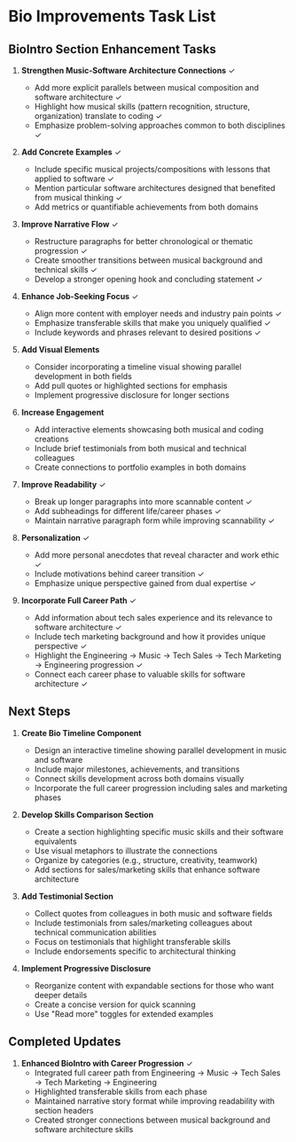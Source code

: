 # Bio Improvements Task List

## BioIntro Section Enhancement Tasks

1. **Strengthen Music-Software Architecture Connections** ✓
   - Add more explicit parallels between musical composition and software architecture ✓
   - Highlight how musical skills (pattern recognition, structure, organization) translate to coding ✓
   - Emphasize problem-solving approaches common to both disciplines ✓

2. **Add Concrete Examples** ✓
   - Include specific musical projects/compositions with lessons that applied to software ✓
   - Mention particular software architectures designed that benefited from musical thinking ✓
   - Add metrics or quantifiable achievements from both domains

3. **Improve Narrative Flow** ✓
   - Restructure paragraphs for better chronological or thematic progression ✓
   - Create smoother transitions between musical background and technical skills ✓
   - Develop a stronger opening hook and concluding statement ✓

4. **Enhance Job-Seeking Focus** ✓
   - Align more content with employer needs and industry pain points ✓
   - Emphasize transferable skills that make you uniquely qualified ✓
   - Include keywords and phrases relevant to desired positions ✓

5. **Add Visual Elements**
   - Consider incorporating a timeline visual showing parallel development in both fields
   - Add pull quotes or highlighted sections for emphasis
   - Implement progressive disclosure for longer sections

6. **Increase Engagement**
   - Add interactive elements showcasing both musical and coding creations
   - Include brief testimonials from both musical and technical colleagues
   - Create connections to portfolio examples in both domains

7. **Improve Readability** ✓
   - Break up longer paragraphs into more scannable content ✓
   - Add subheadings for different life/career phases ✓
   - Maintain narrative paragraph form while improving scannability ✓

8. **Personalization** ✓
   - Add more personal anecdotes that reveal character and work ethic ✓
   - Include motivations behind career transition ✓
   - Emphasize unique perspective gained from dual expertise ✓

9. **Incorporate Full Career Path** ✓
   - Add information about tech sales experience and its relevance to software architecture ✓
   - Include tech marketing background and how it provides unique perspective ✓
   - Highlight the Engineering → Music → Tech Sales → Tech Marketing → Engineering progression ✓
   - Connect each career phase to valuable skills for software architecture ✓

## Next Steps

1. **Create Bio Timeline Component**
   - Design an interactive timeline showing parallel development in music and software
   - Include major milestones, achievements, and transitions
   - Connect skills development across both domains visually
   - Incorporate the full career progression including sales and marketing phases

2. **Develop Skills Comparison Section**
   - Create a section highlighting specific music skills and their software equivalents
   - Use visual metaphors to illustrate the connections
   - Organize by categories (e.g., structure, creativity, teamwork)
   - Add sections for sales/marketing skills that enhance software architecture

3. **Add Testimonial Section**
   - Collect quotes from colleagues in both music and software fields
   - Include testimonials from sales/marketing colleagues about technical communication abilities
   - Focus on testimonials that highlight transferable skills
   - Include endorsements specific to architectural thinking

4. **Implement Progressive Disclosure**
   - Reorganize content with expandable sections for those who want deeper details
   - Create a concise version for quick scanning
   - Use "Read more" toggles for extended examples

## Completed Updates
1. **Enhanced BioIntro with Career Progression** ✓
   - Integrated full career path from Engineering → Music → Tech Sales → Tech Marketing → Engineering
   - Highlighted transferable skills from each phase
   - Maintained narrative story format while improving readability with section headers
   - Created stronger connections between musical background and software architecture skills
